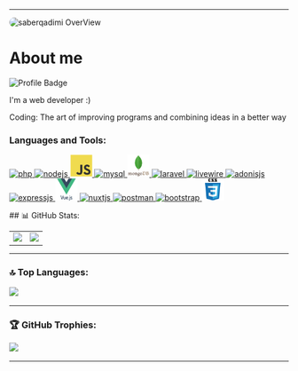 
<div style="text-align:center">
<p dir="auto"><a href="https://visitcount.itsvg.in" rel="nofollow">
 <img src="https://visitcount.itsvg.in/api?id=saberqadimi&amp;icon=5&amp;color=10" alt="" data-canonical-src="https://visitcount.itsvg.in/api?id=saberqadimi&amp;icon=5&amp;color=10" style="max-width: 100%;"></a></p>

</div>
<hr>
<img src="https://i.giphy.com/media/12W5Sg2koWYnwA/giphy.webp" style="border-radius: 2pc;" alt="saberqadimi OverView">


# About me

![Profile Badge](https://img.shields.io/badge/Made%20with-%F0%9F%96%A4%20by%20SaberQadimi-blueviolet?style=flat-square)


I'm a web developer :)

Coding: The art of improving programs and combining ideas in a better way

<h3 align="left">Languages and Tools:</h3>
<p align="left"> 
 <a href="https://www.php.net/" target="_blank" rel="noreferrer">
  <img src="https://icons.iconarchive.com/icons/graphics-vibe/developer/256/php-icon.png" title="php" alt="php" width="40" height="40"/> 
</a>

 <a href="#" target="_blank" rel="noreferrer">
  <img src="https://cdn-icons-png.flaticon.com/512/919/919825.png" title="nodejs" alt="nodejs" width="40" height="40"/> 
</a>
 <a href="#" target="_blank" rel="noreferrer">
  <img src="https://raw.githubusercontent.com/devicons/devicon/master/icons/javascript/javascript-original.svg" title="javascript" alt="javascript" width="40" height="40"/> 
</a>
 <a href="#" target="_blank" rel="noreferrer">
  <img src="https://cdn.icon-icons.com/icons2/1508/PNG/512/mysqlworkbench_103806.png" title="mysql" alt="mysql" width="40" height="40"/> 
</a>

 <a href="#" target="_blank" rel="noreferrer">
  <img src="https://raw.githubusercontent.com/devicons/devicon/master/icons/mongodb/mongodb-original-wordmark.svg" title="mongodb" alt="mongodb" width="40" height="40"/> 
</a>

 <a href="#" target="_blank" rel="noreferrer">
  <img src="https://cdn.iconscout.com/icon/free/png-256/free-laravel-226015.png?f=webp" title="laravel" alt="laravel" width="40" height="40"/> 
</a>

 <a href="#" target="_blank" rel="noreferrer">
  <img src="https://laravel-livewire.com/img/twitter.png" title="livewire" alt="livewire" width="40" height="40"/> 
</a>

 <a href="#" target="_blank" rel="noreferrer">
  <img src="https://seeklogo.com/images/A/adonis-logo-56A7844207-seeklogo.com.png" title="adonisjs" alt="adonisjs" width="40" height="40"/> 
</a>

 <a href="#" target="_blank" rel="noreferrer">
  <img src="https://cdn.hashnode.com/res/hashnode/image/upload/v1675637255386/f3a9a38b-116d-4b35-8f46-8d8abb78166f.png" title="expressjs" alt="expressjs" width="40" height="40"/> 
</a>

 <a href="#" target="_blank" rel="noreferrer">
  <img src="https://raw.githubusercontent.com/devicons/devicon/master/icons/vuejs/vuejs-original-wordmark.svg" title="vuejs" alt="vuejs" width="40" height="40"/> 
</a>


 <a href="#" target="_blank" rel="noreferrer">
  <img src="https://nuxt.com/assets/design-kit/icon-green.svg" title="nuxtjs" alt="nuxtjs" width="40" height="40"/> 
</a>
 <a href="#" target="_blank" rel="noreferrer">
  <img src="https://encrypted-tbn0.gstatic.com/images?q=tbn:ANd9GcREMG_tZiKdmmmTqO50-_sGfCj6fMGgb5uTA8ShYf3FKe48Cr6i8lch42d0TLMhlri3s2I&usqp=CAU" title="postman" alt="postman" width="40" height="40"/> 
</a>

 <a href="#" target="_blank" rel="noreferrer">
  <img src="https://v5.getbootstrap.com/docs/5.0/assets/brand/bootstrap-logo-shadow.png" title="bootstrap" alt="bootstrap" width="40" height="40"/> 
</a>
 <a href="#" target="_blank" rel="noreferrer">
  <img src="https://raw.githubusercontent.com/devicons/devicon/master/icons/css3/css3-original-wordmark.svg" title="html-css" alt="html-css" width="40" height="40"/> 
</a>


</p>
## 📊 GitHub Stats:

<table>
  <tr>
    <td>
      <img src="https://github-readme-stats.vercel.app/api?username=SaberQadimi&show_icons=true&theme=nightowl" />
    </td>
    <td>
      <img src="https://streak-stats.demolab.com?user=SaberQadimi&theme=nightowl&hide_border=false" />
    </td>
  </tr>
</table>

---

### 🔝 Top Languages:
<img src="https://github-readme-stats.vercel.app/api/top-langs/?username=SaberQadimi&layout=compact&theme=nightowl&hide=html,css&langs_count=6" />

---

### 🏆 GitHub Trophies:
<img src="https://github-profile-trophy.vercel.app/?username=SaberQadimi&theme=onedark&no-frame=false&no-bg=false&margin-w=10" />

---

